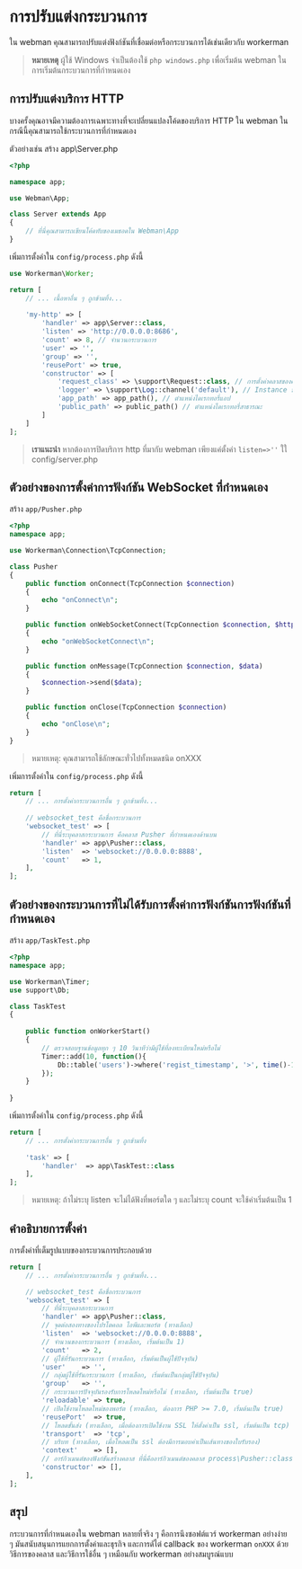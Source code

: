 # การปรับแต่งกระบวนการ

ใน webman คุณสามารถปรับแต่งฟังก์ชันที่เชื่อมต่อหรือกระบวนการได้เช่นเดียวกับ workerman

> **หมายเหตุ**
> ผู้ใช้ Windows จำเป็นต้องใช้ `php windows.php` เพื่อเริ่มต้น webman ในการเริ่มต้นกระบวนการที่กำหนดเอง

## การปรับแต่งบริการ HTTP
บางครั้งคุณอาจมีความต้องการเฉพาะทางที่จะเปลี่ยนแปลงโค้ดของบริการ HTTP ใน webman ในกรณีนี้คุณสามารถใช้กระบวนการที่กำหนดเอง

ตัวอย่างเช่น สร้าง app\Server.php

```php
<?php

namespace app;

use Webman\App;

class Server extends App
{
    // ที่นี่คุณสามารถเขียนโค้ดทับของเมธอดใน Webman\App
}
```

เพิ่มการตั้งค่าใน `config/process.php` ดังนี้

```php
use Workerman\Worker;

return [
    // ... เนื้อหาอื่น ๆ ถูกข้ามทิ้ง...
    
    'my-http' => [
        'handler' => app\Server::class,
        'listen' => 'http://0.0.0.0:8686',
        'count' => 8, // จำนวนกระบวนการ
        'user' => '',
        'group' => '',
        'reusePort' => true,
        'constructor' => [
            'request_class' => \support\Request::class, // การตั้งค่าคลาสของคำขอ
            'logger' => \support\Log::channel('default'), // Instance ของบันทึก
            'app_path' => app_path(), // ตำแหน่งไดเรกทอรี่แอป
            'public_path' => public_path() // ตำแหน่งไดเรกทอรี่สาธารณะ
        ]
    ]
];
```

> **เราแนะนำ**
> หากต้องการปิดบริการ http ที่มากับ webman เพียงแค่ตั้งค่า `listen=>''` ใใ config/server.php

## ตัวอย่างของการตั้งค่าการฟังก์ชัน WebSocket ที่กำหนดเอง

สร้าง `app/Pusher.php`

```php
<?php
namespace app;

use Workerman\Connection\TcpConnection;

class Pusher
{
    public function onConnect(TcpConnection $connection)
    {
        echo "onConnect\n";
    }

    public function onWebSocketConnect(TcpConnection $connection, $http_buffer)
    {
        echo "onWebSocketConnect\n";
    }

    public function onMessage(TcpConnection $connection, $data)
    {
        $connection->send($data);
    }

    public function onClose(TcpConnection $connection)
    {
        echo "onClose\n";
    }
}
```
> หมายเหตุ: คุณสามารถใช้ลักษณะทั่วไปทั้งหมดชนิด onXXX

เพิ่มการตั้งค่าใน `config/process.php` ดังนี้

```php
return [
    // ... การตั้งค่ากระบวนการอื่น ๆ ถูกข้ามทิ้ง...
    
    // websocket_test คือชื่อกระบวนการ
    'websocket_test' => [
        // ที่นี่ระบุคลาสกระบวนการ คือคลาส Pusher ที่กำหนดเองด้านบน
        'handler' => app\Pusher::class,
        'listen'  => 'websocket://0.0.0.0:8888',
        'count'   => 1,
    ],
];
```

## ตัวอย่างของกระบวนการที่ไม่ได้รับการตั้งค่าการฟังก์ชันการฟังก์ชันที่กำหนดเอง

สร้าง `app/TaskTest.php`

```php
<?php
namespace app;

use Workerman\Timer;
use support\Db;

class TaskTest
{
  
    public function onWorkerStart()
    {
        // ตรวจสอบฐานข้อมูลทุก ๆ 10 วินาทีว่ามีผู้ใช้ที่ลงทะเบียนใหม่หรือไม่
        Timer::add(10, function(){
            Db::table('users')->where('regist_timestamp', '>', time()-10)->get();
        });
    }
    
}
```

เพิ่มการตั้งค่าใน `config/process.php` ดังนี้

```php
return [
    // ... การตั้งค่ากระบวนการอื่น ๆ ถูกข้ามทิ้ง
   
    'task' => [
        'handler'  => app\TaskTest::class
    ],
];
```

> หมายเหตุ: ถ้าไม่ระบุ listen จะไม่ได้ฟังที่พอร์ตใด ๆ และไม่ระบุ count จะใช้ค่าเริ่มต้นเป็น 1

## คำอธิบายการตั้งค่า

การตั้งค่าที่เต็มรูปแบบของกระบวนการประกอบด้วย
```php
return [
    // ... การตั้งค่ากระบวนการอื่น ๆ ถูกข้ามทิ้ง...

    // websocket_test คือชื่อกระบวนการ
    'websocket_test' => [
        // ที่นี่ระบุคลาสกระบวนการ
        'handler' => app\Pusher::class,
        // จุดต่อสองทางของโปรโตคอล ไอพีและพอร์ต (ทางเลือก)
        'listen'  => 'websocket://0.0.0.0:8888',
        // จำนวนของกระบวนการ (ทางเลือก, เริ่มต้นเป็น 1)
        'count'   => 2,
        // ผู้ใช้ที่รันกระบวนการ (ทางเลือก, เริ่มต้นเป็นผู้ใช้ปัจจุบัน)
        'user'    => '',
        // กลุ่มผู้ใช้ที่รันกระบวนการ (ทางเลือก, เริ่มต้นเป็นกลุ่มผู้ใช้ปัจจุบัน)
        'group'   => '',
        // กระบวนการปัจจุบันรองรับการโหลดใหม่หรือไม่ (ทางเลือก, เริ่มต้นเป็น true)
        'reloadable' => true,
        // เปิดใช้งานโหลดใหม่ของพอร์ต (ทางเลือก, ต้องการ PHP >= 7.0, เริ่มต้นเป็น true)
        'reusePort'  => true,
        // โหลดขั้นส่ง (ทางเลือก, เมื่อต้องการเปิดใช้งาน SSL ให้ตั้งค่าเป็น ssl, เริ่มต้นเป็น tcp)
        'transport'  => 'tcp',
        // บริบท (ทางเลือก, เมื่อโหลดเป็น ssl ต้องมีการมอบค่าเป็นเส้นทางของใบรับรอง)
        'context'    => [], 
        // อาร์กิวเมนต์ของฟังก์ชันสร้างคลาส ที่นี่คืออาร์กิวเมนต์ของคลาส process\Pusher::class (ทางเลือก)
        'constructor' => [],
    ],
];
```

## สรุป
กระบวนการที่กำหนดเองใน webman หลายที่จริง ๆ คือการนึงซอฟต์แวร์ workerman อย่างง่าย ๆ มันสนับสนุนการแยกการตั้งค่าและธุรกิจ และการดัไต่ callback ของ workerman `onXXX` ด้วยวิธีการของคลาส และวิธีการใช้อื่น ๆ เหมือนกับ workerman อย่างสมบูรณ์แบบ
